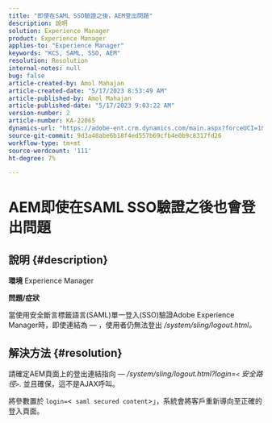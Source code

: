 ```yaml
---
title: "即使在SAML SSO驗證之後，AEM登出問題"
description: 說明
solution: Experience Manager
product: Experience Manager
applies-to: "Experience Manager"
keywords: "KCS, SAML, SSO, AEM"
resolution: Resolution
internal-notes: null
bug: false
article-created-by: Amol Mahajan
article-created-date: "5/17/2023 8:53:49 AM"
article-published-by: Amol Mahajan
article-published-date: "5/17/2023 9:03:22 AM"
version-number: 2
article-number: KA-22065
dynamics-url: "https://adobe-ent.crm.dynamics.com/main.aspx?forceUCI=1&pagetype=entityrecord&etn=knowledgearticle&id=35968450-90f4-ed11-8848-6045bd006d92"
source-git-commit: 9d3a48abe6b18f4ed557b69cfb4e0b9c8317fd26
workflow-type: tm+mt
source-wordcount: '111'
ht-degree: 7%

---
```


# AEM即使在SAML SSO驗證之後也會登出問題

## 說明 {#description}

<b>環境</b>
Experience Manager

<b>問題/症狀</b>

當使用安全斷言標籤語言(SAML)單一登入(SSO)驗證Adobe Experience Manager時，即使連結為 — ，使用者仍無法登出 */system/sling/logout.html。*


## 解決方法 {#resolution}


請確定AEM頁面上的登出連結指向 —  */system/sling/logout.html?login=`<` 安全路徑`>`*. 並且確保，這不是AJAX呼叫。

將參數置於 `login=`&lt;` saml secured content`>」，系統會將客戶重新導向至正確的登入頁面。

